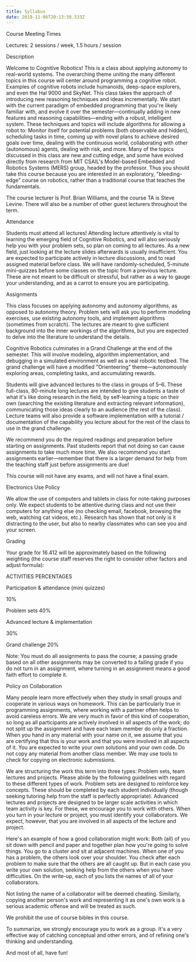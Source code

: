 ```yaml
---
title: Syllabus
date: 2019-11-06T20:13:50.533Z
---
```

Course Meeting Times

Lectures: 2 sessions / week, 1.5 hours / session



Description

Welcome to Cognitive Robotics! This is a class about applying autonomy to real-world systems. The overarching theme uniting the many different topics in this course will center around programming a cognitive robot. Examples of cognitive robots include humanoids, deep-space explorers, and even the Hal 9000 and SkyNet. This class takes the approach of introducing new reasoning techniques and ideas incrementally. We start with the current paradigm of embedded programming that you're likely familiar with, and evolve it over the semester—continually adding in new features and reasoning capabilities—ending with a robust, intelligent system. These techniques and topics will include algorithms for allowing a robot to: Monitor itself for potential problems (both observable and hidden), scheduling tasks in time, coming up with novel plans to achieve desired goals over time, dealing with the continuous world, collaborating with other (autonomous) agents, dealing with risk, and more. Many of the topics discussed in this class are new and cutting edge, and some have evolved directly from research from MIT CSAIL's Model-based Embedded and Robotics Systems (MERS) group, headed by the professor. Thus you should take this course because you are interested in an exploratory, "bleeding-edge" course on robotics, rather than a traditional course that teaches the fundamentals.



The course lecturer is Prof. Brian Williams, and the course TA is Steve Levine. There will also be a number of other guest lecturers throughout the term.



Attendance

Students must attend all lectures! Attending lecture attentively is vital to learning the emerging field of Cognitive Robotics, and will also seriously help you with your problem sets, so plan on coming to all lectures. As a new field, just looking at the lecture slides afterwards is usually insufficient. You are expected to participate actively in lecture discussions, and to read assigned material before class. We will have randomly-scheduled, 5-minute mini-quizzes before some classes on the topic from a previous lecture. These are not meant to be difficult or stressful, but rather as a way to gauge your understanding, and as a carrot to ensure you are participating.



Assignments

This class focuses on applying autonomy and autonomy algorithms, as opposed to autonomy theory. Problem sets will ask you to perform modeling exercises, use existing autonomy tools, and implement algorithms (sometimes from scratch). The lectures are meant to give sufficient background into the inner workings of the algorithms, but you are expected to delve into the literature to understand the details.



Cognitive Robotics culminates in a Grand Challenge at the end of the semester. This will involve modeling, algorithm implementation, and debugging in a simulated environment as well as a real robotic testbed. The grand challenge will have a modified "Orienteering" theme—autonomously exploring areas, completing tasks, and accumulating rewards.



Students will give advanced lectures to the class in groups of 5–6. These full-class, 80-minute long lectures are intended to give students a taste of what it's like doing research in the field, by self-learning a topic on their own (searching the existing literature and extracting relevant information), communicating those ideas clearly to an audience (the rest of the class). Lecture teams will also provide a software implementation with a tutorial / documentation of the capability you lecture about for the rest of the class to use in the grand challenge.



We recommend you do the required readings and preparation before starting on assignments. Past students report that not doing so can cause assignments to take much more time. We also recommend you start assignments earlier—remember that there is a larger demand for help from the teaching staff just before assignments are due!



This course will not have any exams, and will not have a final exam.



Electronics Use Policy

We allow the use of computers and tablets in class for note-taking purposes only. We expect students to be attentive during class and not use their computers for anything else (no checking email, facebook, browsing the web, watching cat videos, etc.). Research has shown that not only is it distracting to the user, but also to nearby classmates who can see you and your screen.



Grading

Your grade for 16.412 will be approximately based on the following weighting (the course staff reserves the right to consider other factors and adjust formula):



ACTIVITIES	PERCENTAGES

Participation & attendance (mini quizzes)

10%

Problem sets	40%

Advanced lecture & implementation

30%

Grand challenge	20%

Note: You must do all assignments to pass the course; a passing grade based on all other assignments may be converted to a failing grade if you do not turn in an assignment, where turning in an assignment means a good faith effort to complete it.



Policy on Collaboration

Many people learn more effectively when they study in small groups and cooperate in various ways on homework. This can be particularly true in programming assignments, where working with a partner often helps to avoid careless errors. We are very much in favor of this kind of cooperation, so long as all participants are actively involved in all aspects of the work; do not split up the assignment and have each team member do only a fraction. When you hand in any material with your name on it, we assume that you are certifying that this is your work and that you were involved in all aspects of it. You are expected to write your own solutions and your own code. Do not copy any material from another class member. We may use tools to check for copying on electronic submissions.



We are structuring the work this term into three types: Problem sets, team lectures and projects. Please abide by the following guidelines with regard to these different types of work. Problem sets are designed to reinforce key concepts. These should be completed by each student individually (though seeking tutoring help from the staff is perfectly appropriate). Advanced lectures and projects are designed to be larger scale activities in which team activity is key. For these, we encourage you to work with others. When you turn in your lecture or project, you must identify your collaborators. We expect, however, that you are involved in all aspects of the lecture and project.



Here's an example of how a good collaboration might work: Both (all) of you sit down with pencil and paper and together plan how you're going to solve things. You go to a cluster and sit at adjacent machines. When one of you has a problem, the others look over your shoulder. You check after each problem to make sure that the others are all caught up. But in each case you write your own solution, seeking help from the others when you have difficulties. On the write-up, each of you lists the names of all of your collaborators.



Not listing the name of a collaborator will be deemed cheating. Similarly, copying another person's work and representing it as one's own work is a serious academic offense and will be treated as such.



We prohibit the use of course bibles in this course.



To summarize, we strongly encourage you to work as a group. It's a very effective way of catching conceptual and other errors, and of refining one's thinking and understanding.



And most of all, have fun!
